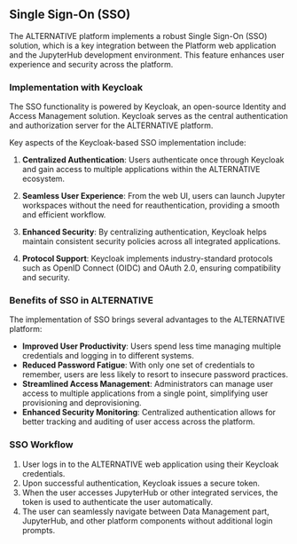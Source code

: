 ## Single Sign-On (SSO)

The ALTERNATIVE platform implements a robust Single Sign-On (SSO) solution, which is a key integration between the Platform web application and the JupyterHub development environment. This feature enhances user experience and security across the platform.

### Implementation with Keycloak

The SSO functionality is powered by Keycloak, an open-source Identity and Access Management solution. Keycloak serves as the central authentication and authorization server for the ALTERNATIVE platform.

Key aspects of the Keycloak-based SSO implementation include:

1. **Centralized Authentication**: Users authenticate once through Keycloak and gain access to multiple applications within the ALTERNATIVE ecosystem.

2. **Seamless User Experience**: From the web UI, users can launch Jupyter workspaces without the need for reauthentication, providing a smooth and efficient workflow.

3. **Enhanced Security**: By centralizing authentication, Keycloak helps maintain consistent security policies across all integrated applications.

4. **Protocol Support**: Keycloak implements industry-standard protocols such as OpenID Connect (OIDC) and OAuth 2.0, ensuring compatibility and security.

### Benefits of SSO in ALTERNATIVE

The implementation of SSO brings several advantages to the ALTERNATIVE platform:

- **Improved User Productivity**: Users spend less time managing multiple credentials and logging in to different systems.
- **Reduced Password Fatigue**: With only one set of credentials to remember, users are less likely to resort to insecure password practices.
- **Streamlined Access Management**: Administrators can manage user access to multiple applications from a single point, simplifying user provisioning and deprovisioning.
- **Enhanced Security Monitoring**: Centralized authentication allows for better tracking and auditing of user access across the platform.

### SSO Workflow

1. User logs in to the ALTERNATIVE web application using their Keycloak credentials.
2. Upon successful authentication, Keycloak issues a secure token.
3. When the user accesses JupyterHub or other integrated services, the token is used to authenticate the user automatically.
4. The user can seamlessly navigate between Data Management part, JupyterHub, and other platform components without additional login prompts.

